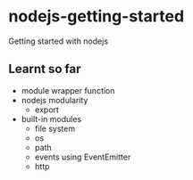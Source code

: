 # nodejs-getting-started
Getting started with nodejs

## Learnt so far
- module wrapper function
- nodejs modularity
  - export
- built-in modules
  - file system
  - os
  - path
  - events using EventEmitter
  - http
  
